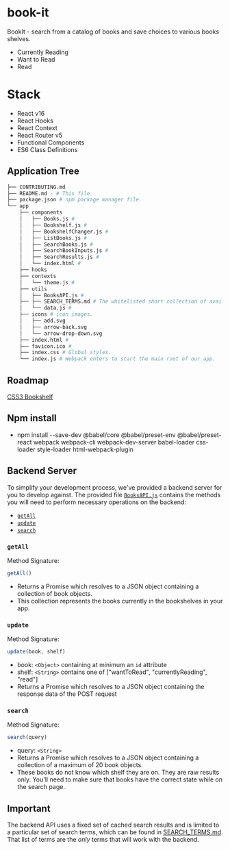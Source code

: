 # book-it
BookIt - search from a catalog of books and save choices to various books shelves.
- Currently Reading
- Want to Read
- Read

# Stack
- React v16
- React Hooks
- React Context
- React Router v5
- Functional Components
- ES6 Class Definitions

## Application Tree
```bash
├── CONTRIBUTING.md
├── README.md - # This file.
├── package.json # npm package manager file.
└── app
    ├── components
    │   ├── Books.js #
    │   ├── Bookshelf.js #
    │   ├── BookshelfChanger.js #
    │   ├── ListBooks.js #
    │   ├── SearchBooks.js #
    │   ├── SearchBookInputs.js #
    │   ├── SearchResults.js #
    │   └── index.html #
    ├── hooks
    ├── contexts
    │   └── theme.js #
    ├── utils
    │   ├── BooksAPI.js #
    ├── ├── SEARCH_TERMS.md # The whitelisted short collection of available search terms for you to use BookIT app.
    │   └── data.js #
    ├── icons # icon images.
    │   ├── add.svg
    │   ├── arrow-back.svg
    │   └── arrow-drop-down.svg
    ├── index.html #
    ├── favicon.ico #
    ├── index.css # Global styles.
    └── index.js # Webpack enters to start the main root of our app.
```

## Roadmap
[CSS3 Bookshelf](https://fribly.com/2014/11/17/pure-css3-bookshelf-concept/)

## Npm install
- npm install --save-dev @babel/core @babel/preset-env @babel/preset-react webpack webpack-cli webpack-dev-server babel-loader css-loader style-loader html-webpack-plugin


## Backend Server

To simplify your development process, we've provided a backend server for you to develop against. The provided file [`BooksAPI.js`](src/BooksAPI.js) contains the methods you will need to perform necessary operations on the backend:

* [`getAll`](#getall)
* [`update`](#update)
* [`search`](#search)

### `getAll`

Method Signature:

```js
getAll()
```

* Returns a Promise which resolves to a JSON object containing a collection of book objects.
* This collection represents the books currently in the bookshelves in your app.

### `update`

Method Signature:

```js
update(book, shelf)
```

* book: `<Object>` containing at minimum an `id` attribute
* shelf: `<String>` contains one of ["wantToRead", "currentlyReading", "read"]
* Returns a Promise which resolves to a JSON object containing the response data of the POST request

### `search`

Method Signature:

```js
search(query)
```

* query: `<String>`
* Returns a Promise which resolves to a JSON object containing a collection of a maximum of 20 book objects.
* These books do not know which shelf they are on. They are raw results only. You'll need to make sure that books have the correct state while on the search page.

## Important
The backend API uses a fixed set of cached search results and is limited to a particular set of search terms, which can be found in [SEARCH_TERMS.md](SEARCH_TERMS.md). That list of terms are the _only_ terms that will work with the backend.

